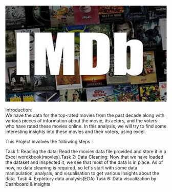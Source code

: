 <p align="center">
  <img width="600" height="300" src="OIP.jpeg">
</p>








Introduction:  
             We have the data for the top-rated movies from the past decade along with various pieces of information about the movie, its actors, and the voters who have rated these movies online. In 
             this analysis, we will try to find some interesting insights into these movies and their voters, using excel.

This Project involves the following steps :

Task 1:
      Reading the data:
                      Read the movies data file provided and store it in a Excel wordkbook(movies).Task 2:
      Data Cleaning:
                    Now that we have loaded the dataset and inspected it, we see that most of the data is in place. As of now, no data cleaning is required, so let's start with some data 
                     manipulation, analysis, and visualisation to get various insights about the data.
Task 4:
     	Explotory data analysis(EDA)
Task 6:
       Data visualization by Dashboard & insights

          


